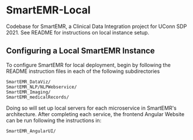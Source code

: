 # SmartEMR-Local
Codebase for SmartEMR, a Clinical Data Integration project for UConn SDP 2021. See README for instructions on local instance setup. 

## Configuring a Local SmartEMR Instance
To configure SmartEMR for local deployment, begin by following the README instruction files in each of the following subdirectories
```
SmartEMR_DataViz/
SmartEMR_NLP/NLPWebservice/
SmartEMR_Imaging/
SmartEMR_medicalRecords/
```
Doing so will set up local servers for each microservice in SmartEMR's architecture. After completing each service, the frontend Angular Website can be run following the
instructions in:
```
SmartEMR_AngularUI/
```

